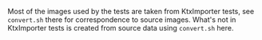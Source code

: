 Most of the images used by the tests are taken from KtxImporter tests, see
`convert.sh` there for correspondence to source images. What's not in
KtxImporter tests is created from source data using `convert.sh` here.
